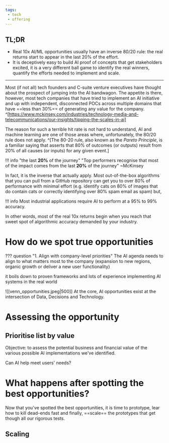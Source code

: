 ```yaml
---
tags:
 - tech
 - offering
---
```

## TL;DR

- Real 10x AI/ML opportunities usually have an inverse 80/20 rule: the real returns start to appear in the last 20% of the effort.
- It is deceptively easy to build AI proof of concepts that get stakeholders excited, it is a very different ball game to identify the real winners, quantify the efforts needed to implement and scale. 
---
Most (if not all) tech founders and C-suite venture executives have thought about the prospect of jumping into the AI bandwagon. The appetite is there,  however, most tech companies that have tried to implement an AI initiative and up with independent, disconnected POCs across multiple domains that have ==less than 30%== of generating any value for the company. ^[https://www.mckinsey.com/industries/technology-media-and-telecommunications/our-insights/tipping-the-scales-in-ai]

The reason for such a terrible hit rate is not hard to understand, AI and machine learning are one of those areas where, unfortunately, the 80/20 rule does not apply. ^[The 80-20 rule, also known as the *Pareto Principle*, is a familiar saying that asserts that 80% of outcomes (or outputs) result from 20% of all causes (or inputs) for any given event.] 

!!! info "the last **20%** of the journey"
"Top performers recognise that most of the impact comes from the last **20%** of the journey" ~McKinsey

In fact, it is the inverse that actually apply. Most out-of-the-box algorithms that you can pull from a GitHub repository can get you to over 80% of performance with minimal effort (e.g. identify cats on 80% of images that do contain cats or correctly identifying over 80% spam email as spam) but,

!!! info Most industrial applications require AI to perform at a 95% to 99% accuracy.

In other words, most of the real 10x returns begin when you reach that sweet spot of algorithmic accuracy demanded by your industry. 

# How do we spot true opportunities

??? question "1. Align with company-level priorities"
    The AI agenda needs to align to what matters most to the company (expansion to new regions, organic growth or deliver a new user functionality)


it boils down to proven frameworks and lots of experience implementing AI systems in the real world  

![[venn_opportunities.jpeg|500]]
At the core, AI opportunities exist at the intersection of Data, Decisions and Technology.



# Assessing the opportunity

## Prioritise list by value

Objective: to assess the potential business and financial value of the various possible AI implementations we've identified.

Can AI help meet users' needs?

# What happens after spotting the best opportunities?
Now that you've spotted the best opportunities, it is time to prototype, lear how to kill dead-ends fast and finally, ==scale== the prototypes that get though all our rigorous tests.

## Scaling